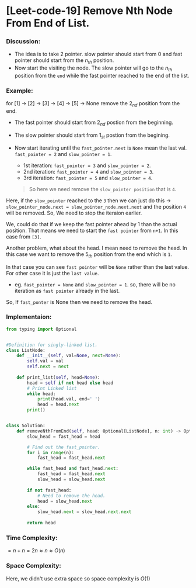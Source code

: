 # [Leet-code-19] Remove Nth Node From End of List.

### Discussion:

* The idea is to take 2 pointer. slow pointer should start from 0 and fast pointer should start from the $n_{th}$ position.
* Now start the visiting the node. The slow pointer will go to the $n_{th}$ position from the `end` while the fast pointer reached to
the  end of the list.

### Example: 

for [1] -> [2] -> [3] -> [4] -> [5] -> None remove the $2_{nd}$ position from the end.
* The fast pointer should start from $2_{nd}$ postion from the beginning.
* The slow pointer should start from $1_{st}$ postion from the begining.
* Now start iterating until the `fast_pointer.next` is `None` mean the last val. 
`fast_pointer = 2` and `slow_pointer = 1`. 
  * 1st iteration: `fast_pointer = 3` and `slow_pointer = 2`.
  * 2nd iteration: `fast_pointer = 4` and `slow_pointer = 3`.
  * 3rd iteration: `fast_pointer = 5` and `slow_pointer = 4`.

  > So here we need remove the `slow_pointer position` that is `4`.

Here, if the `slow_pointer` reached to the `3` then we can just do this -> 
`slow_pointer_node.next = slow_pointer_node.next.next` and the position `4` will be removed. 
So, We need to stop the iteraion earlier. 

We, could do that if we keep the fast pointer ahead by 1 than the actual position. That means
we need to start the `fast pointer` from `n+1`. In this case from `[3]`.

Another problem, what about the head. I mean need to remove the head. In this case we want to remove the
$5_{th}$ position from the end which is `1`. 

In that case you can see `fast pointer` will be `None` rather than the last value. For other case it is just the `last value`.

* eg. `fast_pointer = None` and `slow_pointer = 1`. so, there will be no iteration as `fast pointer` already in the last.

So, If `fast_ponter` is None then we need to remove the head.

### Implementaion:

```python
from typing import Optional


#Definition for singly-linked list.
class ListNode:
    def __init__(self, val=None, next=None):
        self.val = val
        self.next = next
    
    def print_list(self, head=None):
        head = self if not head else head
        # Print Linked list
        while head:
            print(head.val, end=' ')
            head = head.next
        print()


class Solution:
    def removeNthFromEnd(self, head: Optional[ListNode], n: int) -> Optional[ListNode]:
        slow_head = fast_head = head

        # Find out the fast_pointer.
        for i in range(n):
            fast_head = fast_head.next

        while fast_head and fast_head.next:
            fast_head = fast_head.next
            slow_head = slow_head.next
        
        if not fast_head:
            # Need to remove the head.
            head = slow_head.next
        else:
            slow_head.next = slow_head.next.next
        
        return head
```

### Time Complexity:

$= n + n = 2n \approx n \approx O(n)$

### Space Complexity:

Here, we didn't use extra space so space complexity is $O(1)$
